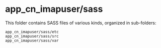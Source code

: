 # app_cn_imapuser/sass

This folder contains SASS files of various kinds, organized in sub-folders:

    app_cn_imapuser/sass/etc
    app_cn_imapuser/sass/src
    app_cn_imapuser/sass/var
